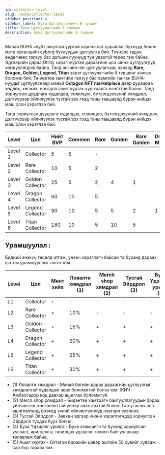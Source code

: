 ```yaml
---
id: collector-level
slug: /buha/collector-level
sidebar_position: 4
sidebar_label: Буха Цуглуулагчийн 6 түвшин
title: Буха Цуглуулагчийн 6 түвшин
description: Буха Цуглуулагчийн 6 түвшин
---
```

Манай BUHA клубт аюултай ууртай хэрнээ лаг царайлаг бухнууд болон мета ертөнцийн cyborg бухнуудын цуглуулга бий.
Түүнээс гадна өндөгнөөс галзуу бас догшин луунууд тун удахгүй төрөх гэж байна. Эдгээрийн дараа Utility хэрэглүүртэй дараагийн цоо шинэ цуглуулгууд хөгжүүлэгдэж байна.
Танд энгийн нэг цуглуулагчаас эхлээд **Rare, Dragon, Golden, Legend, Titan** зэрэг цуглуулагчийн 6 түвшинг хангах боломж бий. Та өөртөө хамгийн галзуу бас хамгийн ганган BUHA-нуудыг цуглуулснаар манай **Octagon NFT marketplace** дээр дураараа хөдлөх, хөгжих, ноогдол ашиг хүртэх үүд хаалга нээлттэй болно. Танд зориулсан дуудлага худалдаа, солилцоо, бүтээгдэхүүний хямдрал, дэлгүүрээр үйлчлүүлэх тусгай эрх гээд таны таашаалд бүрэн нийцэх маш олон хэрэглээ бий.

Танд зориулсан дуудлага худалдаа, солилцоо, бүтээгдэхүүний хямдрал, дэлгүүрээр үйлчлүүлэх тусгай эрх гээд таны таашаалд бүрэн нийцэх маш олон хэрэглээ бий.

| Level | Цол | Нийт BVP | Common  | Rare | Golden | Rare Golden | Dragon Mutant | Dragon |  Golden Dragon |
|---|---|---|---|---|---|---|---|---|---|
| Level 1  | Collector | 5 | 5 | - |   |   |   |   |   |
| Level 2 | Rare Collector | 10 | 5 | 2 |   |   |   |   |   |
| Level 3 | Golden Collector | 25 | 5 | 2 | 4 | 1 |   |   |   |
| Level 4 | Dragon Collector | 60 | 10 | 5 |   |   |   |   |   |
| Level 5 | Legend Collector | 90 | 10 | 5 | 5 | 2 | 1 | 1 |   |
| Level 6 | Titan Collector | 180 | 10 | 5 | 10 | 5 |   | 1 | 1 |

## **Урамшуулал :**

Бидний энэхүү төсөлд итгэж, үнэнч хэрэглэгч байсан та бүхэнд дараах шатны урамшууллыг олгох юм. 

| Level | Цол | Минт хийх | Лояалти хямдрал (1) | Merch shop хямдрал (2)| Тусгай Эйрдроп (3) | Буха Үдэшлэг урилга (4) | Ашиг хүртэх (5) |
|---|---|---|---|---|---|---|---|
| L1 | Collector | + | - | - | - | - | - |
| L2 | Rare Collector | + | 10% | - | - | - | - |
| L3 | Golden Collector | + | 15% | + | + | + | - |
| L4 | Dragon Collector | + | 20% | + | + | + | - |
| L5 | Legend Collector | + | 25% | + | + | + | 20% |
| L6 | Titan Collector | + | 30% | + | + | + | 30% |


* (1) Лояалти хямдрал - Манай багийн дараа дараагийн цуглуулгыг хямдралтай худалдаж авах боломжтой болох юм. ЖИЧ : Амбассадор код давхар ашиглах боломжгүй.
* (2) Merch shop хямдрал - Бидэнтэй хамтрагч байгууллагуудын бараа үйлчилгээг хөнгөлөлттэй үнээр авах эрхтэй болно. Гар утасны апп ашиглалтанд ороход эхний үйлчилгээнүүд нэвтэрч эхэлнээ.
* (3) Тусгай Эйрдроп - Зөвхөн эдгээр үнэнч хэрэглэгчдэд зориулсан Эйрдроп тусдаа буух болно.
* (4) Буха Үдэшлэг урилга - Буха эзэмшигч та бүхэнд зориулсан уулзалт, ярилцлага, танилцах үдэшлэг зохион байгуулахаар төлөвлөж байна.
* (5) Ашиг хүртэх - Октагон биржийн цэвэр ашгийн 50 хувийг хувааж сар бүр тараах юм.
